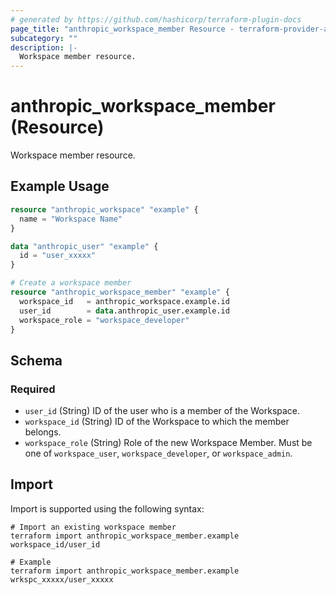 ```yaml
---
# generated by https://github.com/hashicorp/terraform-plugin-docs
page_title: "anthropic_workspace_member Resource - terraform-provider-anthropic"
subcategory: ""
description: |-
  Workspace member resource.
---
```


# anthropic_workspace_member (Resource)

Workspace member resource.

## Example Usage

```terraform
resource "anthropic_workspace" "example" {
  name = "Workspace Name"
}

data "anthropic_user" "example" {
  id = "user_xxxxx"
}

# Create a workspace member
resource "anthropic_workspace_member" "example" {
  workspace_id   = anthropic_workspace.example.id
  user_id        = data.anthropic_user.example.id
  workspace_role = "workspace_developer"
}
```

<!-- schema generated by tfplugindocs -->
## Schema

### Required

- `user_id` (String) ID of the user who is a member of the Workspace.
- `workspace_id` (String) ID of the Workspace to which the member belongs.
- `workspace_role` (String) Role of the new Workspace Member. Must be one of `workspace_user`, `workspace_developer`, or `workspace_admin`.

## Import

Import is supported using the following syntax:

```shell
# Import an existing workspace member
terraform import anthropic_workspace_member.example workspace_id/user_id

# Example
terraform import anthropic_workspace_member.example wrkspc_xxxxx/user_xxxxx
```
